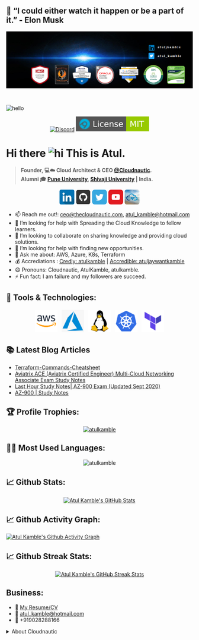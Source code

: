 <!-- Atul Kamble | GitHub Profile -->

## 💬 “I could either watch it happen or be a part of it.” - Elon Musk

<p align="center"><a href="https://github.com/atulkamble">
  <img align="center" src="https://github.com/atulkamble/atulkamble/blob/main/icons/ghcover.png" alt="" />
</a></p>

<p align="center"><a href="https://github.com/atulkamble">
  <img align="center" src="https://komarev.com/ghpvc/?username=atulkamble&color=007ec6&style=flat-square" alt="" />
</a></p>

![hello](https://komarev.com/ghpvc/?username=atulkamble&color=007ec6&style=flat-square) <p align="center"><a href="https://discord.gg/DY7PFDEW"><img src="https://img.shields.io/static/v1?logo=discord&label=&message=Discord&color=36393f&style=flat-square" alt="Discord"></a>
<a href="https://github.com/atulkamble/atulkamble/blob/main/LICENSE"><img src="https://github.com/atulkamble/atulkamble/blob/main/Shields/github-profile-views-counter.svg?flat-square&logo=appveyor" alt="License"></a></p>

# Hi there <img src="https://user-images.githubusercontent.com/1303154/88677602-1635ba80-d120-11ea-84d8-d263ba5fc3c0.gif" width="28px" alt="hi"> This is Atul.
>  **Founder, 💻☁️ Cloud Architect & CEO [@Cloudnautic](http://thecloudnautic.com).** <br />
>  **Alumni 🎓 [Pune University](https://www.unipune.ac.in), [Shivaji University](https://www.unishivaji.ac.in) | India.**

<p align="center">
  <a href="https://www.linkedin.com/in/atuljkamble/"><img src="https://github.com/atulkamble/atulkamble/blob/main/icons/linkedin.png" width="40" height="40"></a>
  <a href="https://www.github.com/in/atulkamble/"><img src="https://github.com/atulkamble/atulkamble/blob/main/icons/github.png" width="40" height="40"></a>
  <a href="https://twitter.com/atul_kamble"><img src="https://github.com/atulkamble/atulkamble/blob/main/icons/twitter.png" width="40" height="40"></a>
  <a href="https://www.youtube.com/channel/UCozWfiSWpO4JZhMrASYyZ2w"><img src="https://github.com/atulkamble/atulkamble/blob/main/icons/youtube.png" width="40" height="40"></a>
  <a href="https://thecloudnautic.com/"><img src="https://github.com/atulkamble/atulkamble/blob/main/icons/cloudnautic.jpg" width="40" height="40"></a>
</p>

- 📫 Reach me out!: ceo@thecloudnautic.com, atul_kamble@hotmail.com
- 🌱 I’m looking for help with Spreading the Cloud Knowledge to fellow learners.
- 👯 I’m looking to collaborate on sharing knowledge and providing cloud solutions.
- 🤔 I’m looking for help with finding new opportunities.
- 💬 Ask me about: AWS, Azure, K8s, Terraform
- 💰 Accrediations : [Credly: atulkamble](https://www.credly.com/users/atulkamble) | [Accredible: atuljaywantkamble](https://www.credential.net/profile/atuljaywantkamble/wallet)
- 😄 Pronouns: Cloudnautic, AtulKamble, atulkamble.
- ⚡ Fun fact: I am failure and my followers are succeed.

## 🧰 Tools & Technologies:
<p align="center">
<img src="https://github.com/atulkamble/atulkamble/blob/main/Technologies/AWS.png" alt="AWS" height="60" style="vertical-align:top; margin:4px">
<img src="https://github.com/atulkamble/atulkamble/blob/main/Technologies/Azure.png" alt="Azure" height="60" style="vertical-align:top; margin:4px">
<img src="https://github.com/atulkamble/atulkamble/blob/main/Technologies/Linux.png" alt="Linux" height="60" style="vertical-align:top; margin:4px">
<img src="https://github.com/atulkamble/atulkamble/blob/main/Technologies/Kubernetes.png" alt="Kubernetes" height="60" style="vertical-align:top; margin:4px">
<img src="https://github.com/atulkamble/atulkamble/blob/main/Technologies/Terraform.png" alt="Terraform" height="60" style="vertical-align:top; margin:4px">
</p>

## 📚 Latest Blog Articles
- [Terraform-Commands-Cheatsheet](https://atuljkamble.medium.com/terraform-commands-cheatsheet-d64b8e8ab35)
- [Aviatrix ACE (Aviatrix Certified Engineer) Multi-Cloud Networking Associate Exam Study Notes](https://atulkamble.github.io/AviatrixACE/)
- [Last Hour Study Notes| AZ-900 Exam (Updated Sept 2020)](https://atuljkamble.medium.com/last-hour-study-az-900-exam-42fdffec558f)
- [AZ-900 | Study Notes](https://atuljkamble.medium.com/az-900-study-notes-233f120a075c)

## 🏆 Profile Trophies:
<p align="center"> <a href="https://github.com/atulkamble/github-profile-trophy"><img src="https://github-profile-trophy.vercel.app/?username=atulkamble&theme=darkhub" alt="atulkamble" /></a></p>

## 👨‍💻 Most Used Languages:
<p align="center"><img align="center" src="https://github-readme-stats.vercel.app/api/top-langs?username=atulkamble&show_icons=true&locale=en&layout=compact" alt="atulkamble" /></p>

## 📈 Github Stats:
<p align="center"><a href="https://github.com/atulkamble/atulkamble">
  <img align="center" src="https://github-readme-stats.vercel.app/api?username=atulkamble&show_icons=true&line_height=27&count_private=true&title_color=ffffff&text_color=c9cacc&icon_color=2bbc8a&bg_color=1d1f21" alt="Atul Kamble's GitHub Stats" />
</a></p>

## 📈 Github Activity Graph:
[![Atul Kamble's Github Activity Graph](https://activity-graph.herokuapp.com/graph?username=atulkamble&theme=react-dark)](https://github.com/atulkamble/github-readme-activity-graph)<br />  

## 📈 Github Streak Stats:
<p align="center"><a href="https://github.com/atulkamble">
  <img align="center" src="https://github-readme-streak-stats.herokuapp.com/?user=atulkamble&theme=dark" alt="Atul Kamble's GitHub Streak Stats" />
</a></p>


## Business:
- :paperclip: [My Resume/CV](https://github.com/atulkamble/atulkamble/blob/master/AtulKamble.pdf)
- :email: atul_kamble@hotmail.com
- 📱 +919028288166


<details>
<summary>
About Cloudnautic
</summary>

Cloudnautic is registered consultant, member of AWS Partner Network, Microsoft Partner Network & Google Cloud Partner Advantage. From designing workloads, to handling management, governance compliance & cost, our IT Experts, Cloud Consultants can help you optimize your operations & map out your next steps towards business growth with adaptation of recent technologies.Cloudnautic helps Organisations to align IT with their business goals.

[Atul Kamble]: https://www.youtube.com/channel/UCozWfiSWpO4JZhMrASYyZ2w/about
[Cloudnautic]: https://www.youtube.com/channel/UC7bZ6MWDdX9iTlcVejtMAeQ



#atulkamble #cloudnautic #pune #cloud #opensource #cloudcomputing #aws #azure #gcp #amazonwebservices #microsoftazure #googlecloudplatform #kubernetes #terraform #devops #IT #machinelearning #datascience #ai #artificialintelligence #bigdada #cloudera #walchandcollegeofengineering #wce #governmentcollegeofengineeringandresearch #gcoeara #puneuniversity #shivajiuniversity #unipune #unishivaji 

</>🔍[@atulkamble](https://github.com/atulkamble)  | © 2021
